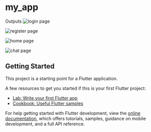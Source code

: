 # my_app
Outputs
![login page](https://github.com/barathraj-hack/chatting_app/assets/65716917/3a7ef2bf-d7d2-4eb8-bb5b-85c1355e1dc1)

![register page](https://github.com/barathraj-hack/chatting_app/assets/65716917/5a34e59b-670d-43d7-a6b0-11c7b2ce2116)

![home page](https://github.com/barathraj-hack/chatting_app/assets/65716917/268a2a1b-89e5-4ee7-834d-3b36f1bdf2a7)

![chat page](https://github.com/barathraj-hack/chatting_app/assets/65716917/b9b431b1-68a2-47a0-87a5-0c54a63561d3)

## Getting Started

This project is a starting point for a Flutter application.

A few resources to get you started if this is your first Flutter project:

- [Lab: Write your first Flutter app](https://docs.flutter.dev/get-started/codelab)
- [Cookbook: Useful Flutter samples](https://docs.flutter.dev/cookbook)

For help getting started with Flutter development, view the
[online documentation](https://docs.flutter.dev/), which offers tutorials,
samples, guidance on mobile development, and a full API reference.
